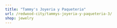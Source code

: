 ```yaml
---
title: "Tammy's Joyeria y Paqueteria"
url: /redwood-city/tammys-joyeria-y-paqueteria-3/
shop: jewelry
---
```

